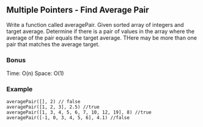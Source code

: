 ## Multiple Pointers - Find Average Pair

Write a function called averagePair. Given sorted array of integers and target average. Determine if there is a pair of values in the array where the average of the pair equals the target average. THere may be more than one pair that matches the average target.

### Bonus
Time: O(n)
Space: O(1)

### Example
```
averagePair([], 2) // false
averagePair([1, 2, 3], 2.5) //true
averagePair([1, 3, 4, 5, 6, 7, 10, 12, 19], 8) //true
averagePair([-1, 0, 3, 4, 5, 6], 4.1) //false
```